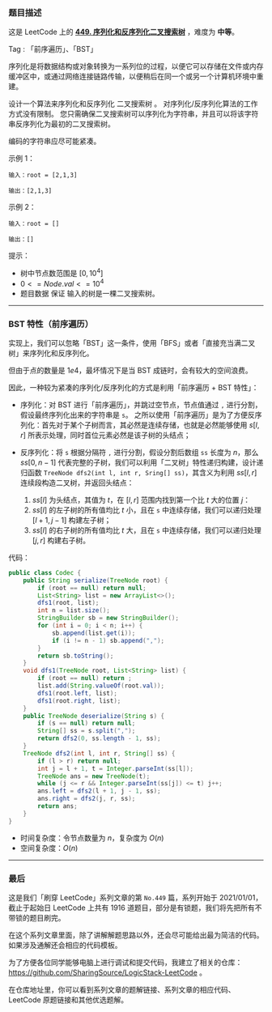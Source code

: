 ### 题目描述

这是 LeetCode 上的 **[449. 序列化和反序列化二叉搜索树](https://leetcode.cn/problems/serialize-and-deserialize-bst/solution/by-ac_oier-ncwn/)** ，难度为 **中等**。

Tag : 「前序遍历」、「BST」



序列化是将数据结构或对象转换为一系列位的过程，以便它可以存储在文件或内存缓冲区中，或通过网络连接链路传输，以便稍后在同一个或另一个计算机环境中重建。

设计一个算法来序列化和反序列化 二叉搜索树 。 对序列化/反序列化算法的工作方式没有限制。 您只需确保二叉搜索树可以序列化为字符串，并且可以将该字符串反序列化为最初的二叉搜索树。

编码的字符串应尽可能紧凑。

示例 1：
```
输入：root = [2,1,3]

输出：[2,1,3]
```
示例 2：
```
输入：root = []

输出：[]
```

提示：
* 树中节点数范围是 $[0, 10^4]$
* $0 <= Node.val <= 10^4$
* 题目数据 保证 输入的树是一棵二叉搜索树。

---

### BST 特性（前序遍历）

实现上，我们可以忽略「BST」这一条件，使用「BFS」或者「直接充当满二叉树」来序列化和反序列化。

但由于点的数量是 $1e4$，最坏情况下是当 BST 成链时，会有较大的空间浪费。

因此，一种较为紧凑的序列化/反序列化的方式是利用「前序遍历 + BST 特性」：

* 序列化：对 BST 进行「前序遍历」，并跳过空节点，节点值通过 `,` 进行分割，假设最终序列化出来的字符串是 `s`。
    之所以使用「前序遍历」是为了方便反序列化：首先对于某个子树而言，其必然是连续存储，也就是必然能够使用 $s[l,r]$ 所表示处理，同时首位元素必然是该子树的头结点；

* 反序列化：将 `s` 根据分隔符 `,` 进行分割，假设分割后数组 `ss` 长度为 $n$，那么 $ss[0, n - 1]$ 代表完整的子树，我们可以利用「二叉树」特性递归构建，设计递归函数 `TreeNode dfs2(int l, int r, Sring[] ss)`，其含义为利用 $ss[l, r]$ 连续段构造二叉树，并返回头结点：
    1. $ss[l]$ 为头结点，其值为 $t$，在 $[l, r]$ 范围内找到第一个比 $t$ 大的位置 $j$：
    2. $ss[l]$ 的左子树的所有值均比 $t$ 小，且在 `s` 中连续存储，我们可以递归处理 $[l + 1, j - 1]$ 构建左子树；
    3. $ss[l]$ 的右子树的所有值均比 $t$ 大，且在 `s` 中连续存储，我们可以递归处理 $[j, r]$ 构建右子树。

代码：
```Java
public class Codec {
    public String serialize(TreeNode root) {
        if (root == null) return null;
        List<String> list = new ArrayList<>();
        dfs1(root, list);
        int n = list.size();
        StringBuilder sb = new StringBuilder();
        for (int i = 0; i < n; i++) {
            sb.append(list.get(i));
            if (i != n - 1) sb.append(",");
        }
        return sb.toString();
    }
    void dfs1(TreeNode root, List<String> list) {
        if (root == null) return ;
        list.add(String.valueOf(root.val));
        dfs1(root.left, list);
        dfs1(root.right, list);
    }
    public TreeNode deserialize(String s) {
        if (s == null) return null;
        String[] ss = s.split(",");
        return dfs2(0, ss.length - 1, ss);
    }
    TreeNode dfs2(int l, int r, String[] ss) {
        if (l > r) return null;
        int j = l + 1, t = Integer.parseInt(ss[l]);
        TreeNode ans = new TreeNode(t);
        while (j <= r && Integer.parseInt(ss[j]) <= t) j++;
        ans.left = dfs2(l + 1, j - 1, ss);
        ans.right = dfs2(j, r, ss);
        return ans;
    }
}
```
* 时间复杂度：令节点数量为 $n$，复杂度为 $O(n)$
* 空间复杂度：$O(n)$

---

### 最后

这是我们「刷穿 LeetCode」系列文章的第 `No.449` 篇，系列开始于 2021/01/01，截止于起始日 LeetCode 上共有 1916 道题目，部分是有锁题，我们将先把所有不带锁的题目刷完。

在这个系列文章里面，除了讲解解题思路以外，还会尽可能给出最为简洁的代码。如果涉及通解还会相应的代码模板。

为了方便各位同学能够电脑上进行调试和提交代码，我建立了相关的仓库：https://github.com/SharingSource/LogicStack-LeetCode 。

在仓库地址里，你可以看到系列文章的题解链接、系列文章的相应代码、LeetCode 原题链接和其他优选题解。

